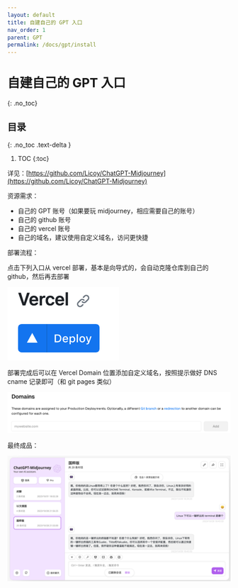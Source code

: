 ```yaml
---
layout: default
title: 自建自己的 GPT 入口
nav_order: 1
parent: GPT
permalink: /docs/gpt/install
---
```


# 自建自己的 GPT 入口

{: .no_toc}

## 目录

{: .no_toc .text-delta }


1. TOC
{:toc}

详见：[https://github.com/Licoy/ChatGPT-Midjourney](https://github.com/Licoy/ChatGPT-Midjourney)



资源需求：

- 自己的 GPT 账号（如果要玩 midjourney，相应需要自己的账号）
- 自己的 github 账号
- 自己的 vercel 账号
- 自己的域名，建议使用自定义域名，访问更快捷



部署流程：

点击下列入口从 vercel 部署，基本是向导式的，会自动克隆仓库到自己的 github，然后再去部署

![image-20231109212506424](../../pics/image-20231109212506424.png)

部署完成后可以在 Vercel Domain 位置添加自定义域名，按照提示做好 DNS cname 记录即可（和 git pages 类似）

![image-20231109212706503](../../pics/image-20231109212706503.png)

最终成品：

![image-20231109212819736](../../pics/image-20231109212819736.png)
